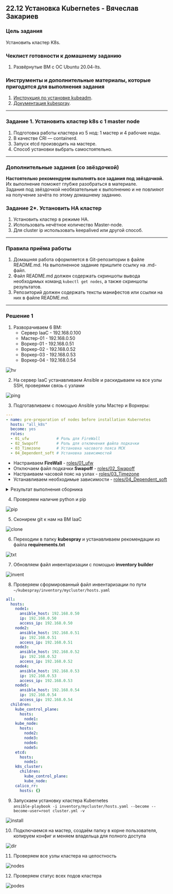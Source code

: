 ## 22.12 Установка Kubernetes - Вячеслав Закариев

### Цель задания

Установить кластер K8s.

### Чеклист готовности к домашнему заданию

1. Развёрнутые ВМ с ОС Ubuntu 20.04-lts.

### Инструменты и дополнительные материалы, которые пригодятся для выполнения задания

1. [Инструкция по установке kubeadm](https://kubernetes.io/docs/setup/production-environment/tools/kubeadm/create-cluster-kubeadm/).
2. [Документация kubespray](https://kubespray.io/).

---

### Задание 1. Установить кластер k8s с 1 master node

1. Подготовка работы кластера из 5 нод: 1 мастер и 4 рабочие ноды.
2. В качестве CRI — containerd.
3. Запуск etcd производить на мастере.
4. Способ установки выбрать самостоятельно.

---

### Дополнительные задания (со звёздочкой)

**Настоятельно рекомендуем выполнять все задания под звёздочкой.** Их выполнение поможет глубже разобраться в материале.   
Задания под звёздочкой необязательные к выполнению и не повлияют на получение зачёта по этому домашнему заданию. 

### Задание 2*. Установить HA кластер

1. Установить кластер в режиме HA.
2. Использовать нечётное количество Master-node.
3. Для cluster ip использовать keepalived или другой способ.

---

### Правила приёма работы

1. Домашняя работа оформляется в Git-репозитории в файле README.md. На выполненное задание пришлите ссылку на .md-файл.
2. Файл README.md должен содержать скриншоты вывода необходимых команд `kubectl get nodes`, а также скриншоты результатов.
3. Репозиторий должен содержать тексты манифестов или ссылки на них в файле README.md.

---

### Решение 1

1. Разворачиваем 6 ВМ:
   - Сервер IaaC - 192.168.0.100
   - Мастер-01 - 192.168.0.50
   - Воркер-01 - 192.168.0.51
   - Воркер-02 - 192.168.0.52
   - Воркер-03 - 192.168.0.53
   - Воркер-04 - 192.168.0.54

![hv](https://github.com/SlavaZakariev/netology-kuber/blob/f8173efd018be67b4410d0741375042d76f4c9e3/3.2/resources/kub_3-2_1.1.jpg)

2. На сервер IaaC устанавливаем Ansible и раскидываем на все узлы SSH, проверями связь с узлами

![ping](https://github.com/SlavaZakariev/netology-kuber/blob/f8173efd018be67b4410d0741375042d76f4c9e3/3.2/resources/kub_3-2_1.2.jpg)

3. Подготавливаем с помощью Ansible узлы Мастер и Воркеры:

```yaml
---
- name: pre-preparation of nodes before installation Kubernetes
  hosts: "all_k8s"
  become: yes
  roles:
  - 01_ufw            # Роль для FireWall
  - 02_Swapoff        # Роль для отключения файла подкачки
  - 03_Timezone       # Установка часового пояса МСК
  - 04_Dependent_soft # Установка зависимостей
```

- Настраиваем **FireWall** - [roles/01_ufw](https://github.com/SlavaZakariev/netology-kuber/blob/main/3.2/yaml/01_ufw/main.yaml)
- Отключаем файл подкачки **Swapoff** - [roles/02_Swapoff](https://github.com/SlavaZakariev/netology-kuber/blob/main/3.2/yaml/02_Swapoff/main.yml)
- Настраиваем часовой пояс на узлах - [roles/03_Timezone](https://github.com/SlavaZakariev/netology-kuber/blob/main/3.2/yaml/03_Timezone/main.yml)
- Устанавливаем необходимые зависимости - [roles/04_Dependent_soft](https://github.com/SlavaZakariev/netology-kuber/blob/main/3.2/yaml/04_Dependent_soft/tasks/main.yml)

<details>
<summary>Результат выполнения сборника</summary>

```yaml
ansible@iaac:/opt/ansible/k8s$ ansible-playbook main.yml

PLAY [pre-preparation of nodes before installation Kubernetes] **************************************************************

TASK [Gathering Facts] ******************************************************************************************************
ok: [master-01]
ok: [worker-01]
ok: [worker-02]
ok: [worker-03]
ok: [worker-04]

TASK [01_ufw : Enable UFW] **************************************************************************************************
changed: [master-01]
changed: [worker-01]
changed: [worker-02]
changed: [worker-03]
changed: [worker-04]

TASK [01_ufw : Allow ssh] ***************************************************************************************************
changed: [master-01]
changed: [worker-01]
changed: [worker-02]
changed: [worker-03]
changed: [worker-04]

TASK [01_ufw : Kubernetes API Server] ***************************************************************************************
changed: [master-01]
changed: [worker-01]
changed: [worker-02]
changed: [worker-03]
changed: [worker-04]

TASK [01_ufw : etcd server client API] **************************************************************************************
changed: [master-01]
changed: [worker-01]
changed: [worker-02]
changed: [worker-03]
changed: [worker-04]

TASK [01_ufw : Kubelet API] *************************************************************************************************
changed: [master-01]
changed: [worker-01]
changed: [worker-02]
changed: [worker-03]
changed: [worker-04]

TASK [01_ufw : Kube-scheduler] **********************************************************************************************
changed: [master-01]
changed: [worker-01]
changed: [worker-02]
changed: [worker-03]
changed: [worker-04]

TASK [01_ufw : Kube-controller-manager] *************************************************************************************
changed: [master-01]
changed: [worker-01]
changed: [worker-02]
changed: [worker-03]
changed: [worker-04]

TASK [01_ufw : Kube-proxy] **************************************************************************************************
changed: [master-01]
changed: [worker-01]
changed: [worker-02]
changed: [worker-03]
changed: [worker-04]

TASK [01_ufw : Ports for k8s workers] ***************************************************************************************
changed: [master-01]
changed: [worker-01]
changed: [worker-02]
changed: [worker-03]
changed: [worker-04]

TASK [02_Swapoff : Disable SWAP (1/2)] **************************************************************************************
changed: [master-01]
changed: [worker-01]
changed: [worker-02]
changed: [worker-03]
changed: [worker-04]

TASK [02_Swapoff : Disable SWAP (2/2)] **************************************************************************************
changed: [master-01]
changed: [worker-01]
changed: [worker-02]
changed: [worker-03]
changed: [worker-04]

TASK [03_Timezone : Set timezone] *******************************************************************************************
changed: [master-01]
changed: [worker-01]
changed: [worker-02]
changed: [worker-03]
changed: [worker-04]

TASK [04_Dependent_soft : Update cache] *************************************************************************************
changed: [master-01]
changed: [worker-01]
changed: [worker-02]
changed: [worker-03]
changed: [worker-04]

TASK [04_Dependent_soft : install dependencies] *****************************************************************************
changed: [master-01]
changed: [worker-01]
changed: [worker-02]
changed: [worker-03]
changed: [worker-04]

PLAY RECAP ******************************************************************************************************************
master-01                  :ok=15   changed=13   unreachable=0   failed=0   skipped=0   rescued=0   ignored=0
worker-01                  :ok=15   changed=13   unreachable=0   failed=0   skipped=0   rescued=0   ignored=0
worker-02                  :ok=15   changed=13   unreachable=0   failed=0   skipped=0   rescued=0   ignored=0
worker-03                  :ok=15   changed=13   unreachable=0   failed=0   skipped=0   rescued=0   ignored=0
worker-04                  :ok=15   changed=13   unreachable=0   failed=0   skipped=0   rescued=0   ignored=0
```
   
</details>

4. Проверяем наличие python и pip

![pip](https://github.com/SlavaZakariev/netology-kuber/blob/3f6e3b5b76f6e44d064ad02531317c93a32029c0/3.2/resources/kub_3-2_1.3.jpg)

5. Сконирем git к нам на ВМ IaaC

![clone](https://github.com/SlavaZakariev/netology-kuber/blob/3f6e3b5b76f6e44d064ad02531317c93a32029c0/3.2/resources/kub_3-2_1.4.jpg)

6. Переходим в папку **kubespray** и устанавливаем рекомендации из файла **requirements.txt**

![txt](https://github.com/SlavaZakariev/netology-kuber/blob/3f6e3b5b76f6e44d064ad02531317c93a32029c0/3.2/resources/kub_3-2_1.5.jpg)

7. Обновляем файл инвентаризации с помощью **inventory builder**

![invent](https://github.com/SlavaZakariev/netology-kuber/blob/3f6e3b5b76f6e44d064ad02531317c93a32029c0/3.2/resources/kub_3-2_1.6.jpg)

8. Проверяем сформированный файл инвентаризации по пути `~/kubespray/inventory/mycluster/hosts.yaml`

```yaml
all:
  hosts:
    node1:
      ansible_host: 192.168.0.50
      ip: 192.168.0.50
      access_ip: 192.168.0.50
    node2:
      ansible_host: 192.168.0.51
      ip: 192.168.0.51
      access_ip: 192.168.0.51
    node3:
      ansible_host: 192.168.0.52
      ip: 192.168.0.52
      access_ip: 192.168.0.52
    node4:
      ansible_host: 192.168.0.53
      ip: 192.168.0.53
      access_ip: 192.168.0.53
    node5:
      ansible_host: 192.168.0.54
      ip: 192.168.0.54
      access_ip: 192.168.0.54
  children:
    kube_control_plane:
      hosts:
        node1:
    kube_node:
      hosts:
        node2:
        node3:
        node4:
        node5:
    etcd:
      hosts:
        node1:
    k8s_cluster:
      children:
        kube_control_plane:
        kube_node:
    calico_rr:
      hosts: {}
```

9. Запускаем установку кластера Kubernetes \
`ansible-playbook -i inventory/mycluster/hosts.yaml --become --become-user=root cluster.yml -v`

![install](https://github.com/SlavaZakariev/netology-kuber/blob/d12f5a5ac73f7f7d5cf29d0233b03b1d35559829/3.2/resources/kub_3-2_1.7.jpg)

10. Подключаемся на мастер, создаём папку в корне пользователя, копируем конфиг и меняем владельца для полного доступа

![dir](https://github.com/SlavaZakariev/netology-kuber/blob/42ae0596c23ed5664f5fb644db5ba9d7570439a1/3.2/resources/kub_3-2_1.8.jpg)

11. Проверяем все узлы кластера на целостность

![nodes](https://github.com/SlavaZakariev/netology-kuber/blob/42ae0596c23ed5664f5fb644db5ba9d7570439a1/3.2/resources/kub_3-2_1.9.jpg)

12. Проверяем статус всех подов кластера

![podes](https://github.com/SlavaZakariev/netology-kuber/blob/42ae0596c23ed5664f5fb644db5ba9d7570439a1/3.2/resources/kub_3-2_1.10.jpg)

